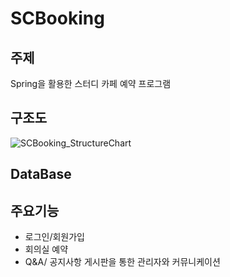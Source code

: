 # SCBooking

## 주제
Spring을 활용한 스터디 카페 예약 프로그램

## 구조도
![SCBooking_StructureChart](https://user-images.githubusercontent.com/39545165/62020147-afc04880-b1fc-11e9-9ab0-83b646039482.JPG)

## DataBase

## 주요기능
- 로그인/회원가입
- 회의실 예약
- Q&A/ 공지사항 게시판을 통한 관리자와 커뮤니케이션
